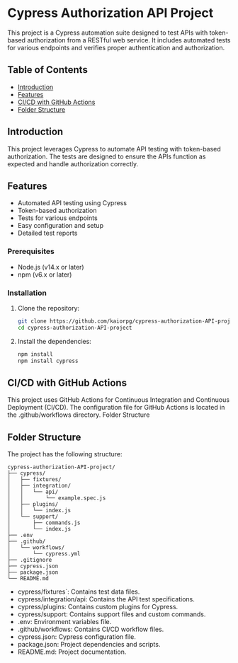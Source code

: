 # Cypress Authorization API Project

This project is a Cypress automation suite designed to test APIs with token-based authorization from a RESTful web service. It includes automated tests for various endpoints and verifies proper authentication and authorization.

## Table of Contents

- [Introduction](#introduction)
- [Features](#features)
- [CI/CD with GitHub Actions](#cicd-with-github-actions)
- [Folder Structure](#folder-structure)

## Introduction

This project leverages Cypress to automate API testing with token-based authorization. The tests are designed to ensure the APIs function as expected and handle authorization correctly.

## Features

- Automated API testing using Cypress
- Token-based authorization
- Tests for various endpoints
- Easy configuration and setup
- Detailed test reports
### Prerequisites

- Node.js (v14.x or later)
- npm (v6.x or later)

### Installation

1. Clone the repository:

    ```sh
    git clone https://github.com/kaiorpg/cypress-authorization-API-project.git
    cd cypress-authorization-API-project
    ```

2. Install the dependencies:

    ```sh
    npm install
    npm install cypress
## CI/CD with GitHub Actions
This project uses GitHub Actions for Continuous Integration and Continuous Deployment (CI/CD). The configuration file for GitHub Actions is located in the .github/workflows directory.
Folder Structure
## Folder Structure

The project has the following structure:

```plaintext
cypress-authorization-API-project/
├── cypress/
│   ├── fixtures/
│   ├── integration/
│   │   └── api/
│   │       └── example.spec.js
│   ├── plugins/
│   │   └── index.js
│   └── support/
│       ├── commands.js
│       └── index.js
├── .env
├── .github/
│   └── workflows/
│       └── cypress.yml
├── .gitignore
├── cypress.json
├── package.json
└── README.md
```

- cypress/fixtures`: Contains test data files.
- cypress/integration/api: Contains the API test specifications.
- cypress/plugins: Contains custom plugins for Cypress.
- cypress/support: Contains support files and custom commands.
- .env: Environment variables file.
- .github/workflows: Contains CI/CD workflow files.
- cypress.json: Cypress configuration file.
- package.json: Project dependencies and scripts.
- README.md: Project documentation.


